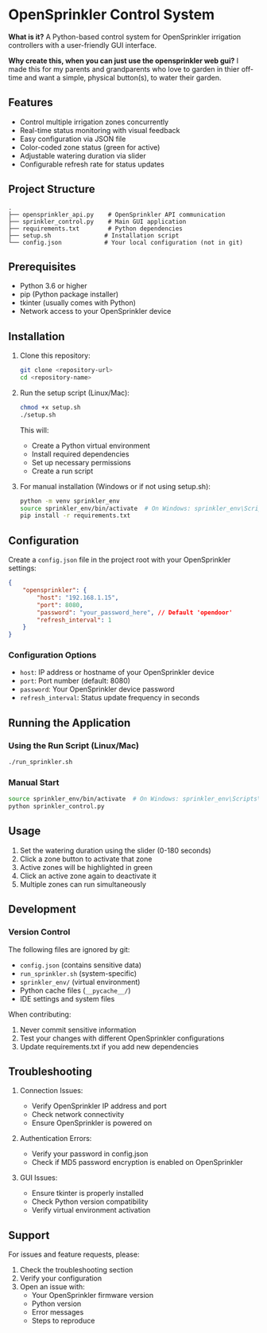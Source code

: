 # OpenSprinkler Control System

**What is it?**
A Python-based control system for OpenSprinkler irrigation controllers with a user-friendly GUI interface.



**Why create this, when you can just use the opensprinkler web gui?**
I made this for my parents and grandparents who love to garden in thier off-time and want a simple, physical button(s), to water their garden. 

## Features

- Control multiple irrigation zones concurrently
- Real-time status monitoring with visual feedback
- Easy configuration via JSON file
- Color-coded zone status (green for active)
- Adjustable watering duration via slider
- Configurable refresh rate for status updates

## Project Structure

```
.
├── opensprinkler_api.py    # OpenSprinkler API communication
├── sprinkler_control.py    # Main GUI application
├── requirements.txt        # Python dependencies
├── setup.sh               # Installation script
└── config.json            # Your local configuration (not in git)
```

## Prerequisites

- Python 3.6 or higher
- pip (Python package installer)
- tkinter (usually comes with Python)
- Network access to your OpenSprinkler device

## Installation

1. Clone this repository:
   ```bash
   git clone <repository-url>
   cd <repository-name>
   ```

2. Run the setup script (Linux/Mac):
   ```bash
   chmod +x setup.sh
   ./setup.sh
   ```
   This will:
   - Create a Python virtual environment
   - Install required dependencies
   - Set up necessary permissions
   - Create a run script

3. For manual installation (Windows or if not using setup.sh):
   ```bash
   python -m venv sprinkler_env
   source sprinkler_env/bin/activate  # On Windows: sprinkler_env\Scripts\activate
   pip install -r requirements.txt
   ```

## Configuration

Create a `config.json` file in the project root with your OpenSprinkler settings:

```json
{
    "opensprinkler": {
        "host": "192.168.1.15",
        "port": 8080,
        "password": "your_password_here", // Default 'opendoor'
        "refresh_interval": 1
    }
}
```

### Configuration Options

- `host`: IP address or hostname of your OpenSprinkler device
- `port`: Port number (default: 8080)
- `password`: Your OpenSprinkler device password
- `refresh_interval`: Status update frequency in seconds

## Running the Application

### Using the Run Script (Linux/Mac)
```bash
./run_sprinkler.sh
```

### Manual Start
```bash
source sprinkler_env/bin/activate  # On Windows: sprinkler_env\Scripts\activate
python sprinkler_control.py
```

## Usage

1. Set the watering duration using the slider (0-180 seconds)
2. Click a zone button to activate that zone
3. Active zones will be highlighted in green
4. Click an active zone again to deactivate it
5. Multiple zones can run simultaneously

## Development

### Version Control

The following files are ignored by git:
- `config.json` (contains sensitive data)
- `run_sprinkler.sh` (system-specific)
- `sprinkler_env/` (virtual environment)
- Python cache files (`__pycache__/`)
- IDE settings and system files

When contributing:
1. Never commit sensitive information
2. Test your changes with different OpenSprinkler configurations
3. Update requirements.txt if you add new dependencies

## Troubleshooting

1. Connection Issues:
   - Verify OpenSprinkler IP address and port
   - Check network connectivity
   - Ensure OpenSprinkler is powered on

2. Authentication Errors:
   - Verify your password in config.json
   - Check if MD5 password encryption is enabled on OpenSprinkler

3. GUI Issues:
   - Ensure tkinter is properly installed
   - Check Python version compatibility
   - Verify virtual environment activation

## Support

For issues and feature requests, please:
1. Check the troubleshooting section
2. Verify your configuration
3. Open an issue with:
   - Your OpenSprinkler firmware version
   - Python version
   - Error messages
   - Steps to reproduce 